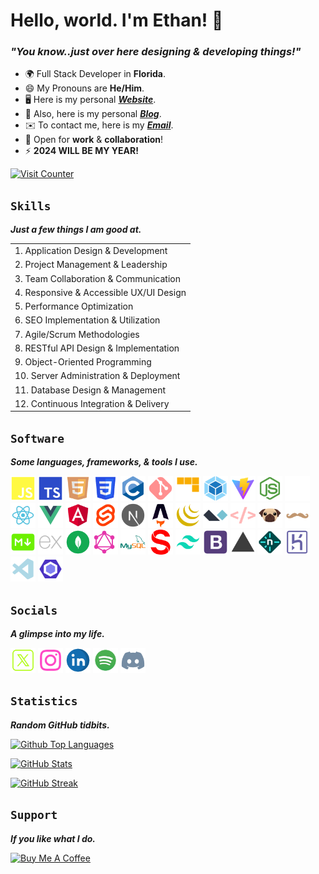 # Hello, world. I'm Ethan! 👋

### **_"You know..just over here designing & developing things!"_**

- 🌍 Full Stack Developer in **Florida**.
- 😄 My Pronouns are **He/Him**.
- 🖥️ Here is my personal **_[Website](https://www.egxworld.net)_**.
- 📝 Also, here is my personal **_[Blog](https://www.egxblog.net)_**.
- ✉️ To contact me, here is my **_[Email](mailto:egarrisxn@gmail.com)_**.
- 🤝 Open for **work** & **collaboration**!
- ⚡ **2024 WILL BE MY YEAR!**

[![Visit Counter](https://komarev.com/ghpvc/?username=egarrisxn&style=flat-square&color=blue)](https://www.github.com/egarrisxn)

## `Skills`

**_Just a few things I am good at._**

<table>
  <tr>
    <td>1. Application Design & Development</td>
  </tr>
  <tr>
    <td>2. Project Management & Leadership</td>
  </tr>
  <tr>
    <td>3. Team Collaboration & Communication</td>
  </tr>
  <tr>
    <td>4. Responsive & Accessible UX/UI Design</td>
  </tr>
  <tr>
    <td>5. Performance Optimization</td>
  </tr>
  <tr>
    <td>6. SEO Implementation & Utilization</td>
  </tr>
  <tr>
    <td>7. Agile/Scrum Methodologies</td>
  </tr>
  <tr>
    <td>8. RESTful API Design & Implementation</td>
  </tr>
  <tr>
    <td>9. Object-Oriented Programming</td>
  </tr>
  <tr>
    <td>10. Server Administration & Deployment</td>
  </tr>
  <tr>
    <td>11. Database Design & Management</td>
  </tr>
  <tr>
    <td>12. Continuous Integration & Delivery</td>
  </tr>
</table>

## `Software`

**_Some languages, frameworks, & tools I use._**

<a href="https://developer.mozilla.org/en-US/docs/Web/JavaScript" target="_blank" rel="noreferrer"><img src="https://raw.githubusercontent.com/egarrisxn/icons/main/skills/js.svg" width="40" height="40" alt="JavaScript" /></a>
<a href="https://www.typescriptlang.org/" target="_blank" rel="noreferrer"><img src="https://raw.githubusercontent.com/egarrisxn/icons/main/skills/ts.svg" width="40" height="40" alt="Typescript" /></a>
<a href="https://www.html.com/html5/" target="_blank" rel="noreferrer"><img src="https://raw.githubusercontent.com/egarrisxn/icons/main/skills/html5.svg" width="40" height="40" alt="Html5" /></a>
<a href="https://www.css3.com/" target="_blank" rel="noreferrer"> <img src="https://raw.githubusercontent.com/egarrisxn/icons/main/skills/css3.svg" width="40" height="40" alt="Css3" /></a>
<a href="https://www.cprogramming.com/" target="_blank" rel="noreferrer"><img src="https://raw.githubusercontent.com/egarrisxn/icons/main/skills/c.svg" width="40" height="40" alt="C" /></a>
<a href="https://www.git-scm.com/" target="_blank" rel="noreferrer"><img src="https://raw.githubusercontent.com/egarrisxn/icons/main/skills/git.svg" width="40" height="40" alt="Git" /></a>
<a href="https://pnpm.io/" target="_blank" rel="noreferrer"> <img src="https://raw.githubusercontent.com/EGARRISXN/icons/main/skills/pnpm.svg" width="40" height="40" alt="PNPM"/></a>
<a href="https://webpack.js.org/" target="_blank" rel="noreferrer"><img src="https://raw.githubusercontent.com/egarrisxn/icons/main/skills/webpack.svg" width="40" height="40" alt="Webpack" /></a>
<a href="https://vitejs.dev/" target="_blank" rel="noreferrer"> <img src="https://raw.githubusercontent.com/EGARRISXN/icons/main/skills/vite.svg" alt="Vite" width="40" height="40"/></a>
<a href="https://www.nodejs.org/" target="_blank" rel="noreferrer"><img src="https://raw.githubusercontent.com/egarrisxn/icons/main/skills/nodejs.svg" width="40" height="40" alt="NodeJS" /></a>
<a href="https://www.deno.com/" target="_blank" rel="noreferrer"><img src="https://raw.githubusercontent.com/egarrisxn/icons/main/skills/deno.svg" width="40" height="40" alt="Deno" /></a>
<a href="https://www.reactjs.org/" target="_blank" rel="noreferrer"><img src="https://raw.githubusercontent.com/egarrisxn/icons/main/skills/react.svg" width="40" height="40" alt="React" /></a>
<a href="https://www.vuejs.org/" target="_blank" rel="noreferrer"><img src="https://raw.githubusercontent.com/egarrisxn/icons/main/skills/vue.svg" width="40" height="40" alt="Vue" /></a>
<a href="https://www.angular.org/" target="_blank" rel="noreferrer"><img src="https://raw.githubusercontent.com/egarrisxn/icons/main/skills/angular.svg" width="40" height="40" alt="Angular" /></a>
<a href="https://svelte.dev/" target="_blank" rel="noreferrer"> <img src="https://raw.githubusercontent.com/EGARRISXN/icons/main/skills/svelte.svg" alt="Svelte" width="40" height="40"/></a>
<a href="https://www.nextjs.org/" target="_blank" rel="noreferrer"><img src="https://raw.githubusercontent.com/egarrisxn/icons/main/skills/next.svg" width="40" height="40" alt="NextJS" /></a>
<a href="https://www.astro.build/" target="_blank" rel="noreferrer"> <img src="https://raw.githubusercontent.com/egarrisxn/icons/main/skills/astro.svg" width="40" height="40" alt="Astro" /></a>
<a href="https://www.jquery.com/" target="_blank" rel="noreferrer"> <img src="https://raw.githubusercontent.com/egarrisxn/icons/main/skills/jquery.svg" width="40" height="40" alt="jQuery" /></a>
<a href="https://alpinejs.dev/" target="_blank" rel="noreferrer"> <img src="https://raw.githubusercontent.com/egarrisxn/icons/main/skills/alpine.svg" width="40" height="40" alt="Alpinejs" /></a>
<a href="https://htmx.org/" target="_blank" rel="noreferrer"> <img src="https://raw.githubusercontent.com/egarrisxn/icons/main/skills/htmx.svg" width="40" height="40"  alt="HTMX" /></a>
<a href="https://pugjs.org/" target="_blank" rel="noreferrer"> <img src="https://raw.githubusercontent.com/egarrisxn/icons/main/skills/pug.svg" width="40" height="40"  alt="Pug" /></a>
<a href="https://handlebarsjs.com/" target="_blank" rel="noreferrer"> <img src="https://raw.githubusercontent.com/egarrisxn/icons/main/skills/handlebars.svg" width="40" height="40"  alt="Handlebars" /></a>
<a href="https://www.markdownguide.org/" target="_blank" rel="noreferrer"> <img src="https://raw.githubusercontent.com/egarrisxn/icons/main/skills/markdown.svg" width="40" height="40"  alt="Markdown" /></a>
<a href="https://www.expressjs.com/" target="_blank" rel="noreferrer"><img src="https://raw.githubusercontent.com/egarrisxn/icons/main/skills/express.svg" width="40" height="40" alt="Express" /></a>
<a href="https://www.mongodb.com/" target="_blank" rel="noreferrer"><img src="https://raw.githubusercontent.com/egarrisxn/icons/main/skills/mongodb.svg" width="40" height="40" alt="MongoDB" /></a>
<a href="https://www.graphql.org/" target="_blank" rel="noreferrer"><img src="https://raw.githubusercontent.com/egarrisxn/icons/main/skills/graphql.svg" width="40" height="40" alt="GraphQL" /></a>
<a href="https://www.mysql.com/" target="_blank" rel="noreferrer"><img src="https://raw.githubusercontent.com/egarrisxn/icons/main/skills/mysql.svg" width="40" height="40" alt="MySQL" /></a>
<a href="https://www.sanity.io/" target="_blank" rel="noreferrer"> <img src="https://raw.githubusercontent.com/EGARRISXN/icons/main/skills/sanity.svg" alt="Sanity" width="40" height="40"/></a>
<a href="https://www.tailwindcss.com/" target="_blank" rel="noreferrer"><img src="https://raw.githubusercontent.com/egarrisxn/icons/main/skills/tailwindcss.svg" width="40" height="40" alt="TailwindCSS" /></a>
<a href="https://www.getbootstrap.com/" target="_blank" rel="noreferrer"> <img src="https://raw.githubusercontent.com/egarrisxn/icons/main/skills/bootstrap.svg" width="40" height="40" alt="Bootstrap" /></a>
<a href="https://www.vercel.com/" target="_blank" rel="noreferrer"> <img src="https://raw.githubusercontent.com/egarrisxn/icons/main/skills/vercel.svg" width="40" height="40" alt="Vercel" /></a>
<a href="https://www.netlify.com/" target="_blank" rel="noreferrer"> <img src="https://raw.githubusercontent.com/EGARRISXN/icons/main/skills/netlify.svg" alt="Netlify" width="40" height="40"/></a>
<a href="https://www.heroku.com/" target="_blank" rel="noreferrer"> <img src="https://raw.githubusercontent.com/egarrisxn/icons/main/skills/heroku.svg" width="40" height="40" alt="Heroku" /></a>
<a href="https://code.visualstudio.com/" target="_blank" rel="noreferrer"> <img src="https://raw.githubusercontent.com/EGARRISXN/icons/main/skills/vscode.svg" width="40" height="40" alt="VS Code"/></a>
<a href="https://eslint.org/" target="_blank" rel="noreferrer"> <img src="https://raw.githubusercontent.com/EGARRISXN/icons/main/skills/eslint.svg" width="40" height="40" alt="ESLint"/></a>

## `Socials`

**_A glimpse into my life._**

<a href="https://www.x.com/eg_xo_" target="_blank" rel="noreferrer"><img src="https://raw.githubusercontent.com/egarrisxn/icons/main/socials/x.svg" width="40" height="40" alt="X" /></a>
<a href="https://www.instagram.com/eg___xo/" target="_blank" rel="noreferrer"><img src="https://raw.githubusercontent.com/egarrisxn/icons/main/socials/instagram.svg" width="40" height="40" alt="Instagram" /></a>
<a href="https://www.linkedin.com/in/ethan-gx/" target="_blank" rel="noreferrer"><img src="https://raw.githubusercontent.com/egarrisxn/icons/main/socials/linkedin.svg" width="40" height="40" alt="LinkedIn" /></a>
<a href="https://open.spotify.com/user/egarrisxn" target="_blank" rel="noreferrer"><img src="https://raw.githubusercontent.com/egarrisxn/icons/main/socials/spotify.svg" width="40" height="40" alt="Spotify" /></a>
<a href="https://www.discord.com/users/eg___xo" target="_blank" rel="noreferrer"><img src="https://raw.githubusercontent.com/egarrisxn/icons/main/socials/discord.svg" width="40" height="40" alt="Discord" /></a>

## `Statistics`

**_Random GitHub tidbits._**

[![Github Top Languages](https://github-readme-stats.vercel.app/api/top-langs?username=egarrisxn&show_icons=true&layout=compact&theme=vision-friendly-dark)](https://github.com/anuraghazra/github-readme-stats)

[![GitHub Stats](https://github-readme-stats.vercel.app/api?username=egarrisxn&show_icons=true&rank_icon=github&include_all_commits=true&layout=compact&theme=vision-friendly-dark)](https://github.com/anuraghazra/github-readme-stats)

[![GitHub Streak](https://streak-stats.demolab.com?user=egarrisxn&theme=vision-friendly-dark)](https://github.com/denvercoder1/github-readme-streak-stats)

## `Support`

**_If you like what I do._**

<a href="https://www.buymeacoffee.com/egarrisxn"><img src="https://cdn.buymeacoffee.com/buttons/v2/default-yellow.png" height="50" width="210" alt="Buy Me A Coffee" /></a>
